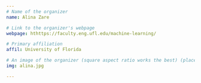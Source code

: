 ```yaml
---
# Name of the organizer
name: Alina Zare

# Link to the organizer's webpage
webpage: hthttps://faculty.eng.ufl.edu/machine-learning/

# Primary affiliation
affil: University of Florida

# An image of the organizer (square aspect ratio works the best) (place in the `assets/img/organizers` directory)
img: alina.jpg

---
```

